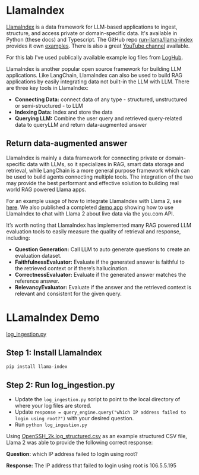 # LlamaIndex
[LlamaIndex](https://www.llamaindex.ai/) is a data framework for LLM-based applications to ingest, structure, and access private or domain-specific data. It's available in Python (these docs) and Typescript. The GitHub repo [run-llama/llama-index](https://github.com/run-llama/llama_index) provides it own [examples](https://github.com/run-llama/llama_index/tree/main/examples). There is also a great [YouTube channel](https://www.youtube.com/@LlamaIndex) available.

For this lab I've used publically available example log files from [LogHub](https://github.com/logpai/loghub).

LlamaIndex is another popular open source framework for building LLM applications. Like LangChain, LlamaIndex can also be used to build RAG applications by easily integrating data not built-in the LLM with LLM. There are three key tools in LlamaIndex:

- **Connecting Data:** connect data of any type - structured, unstructured or semi-structured - to LLM
- **Indexing Data:** Index and store the data
- **Querying LLM:** Combine the user query and retrieved query-related data to queryLLM and return data-augmented answer

## Return data-augmented answer

LlamaIndex is mainly a data framework for connecting private or domain-specific data with LLMs, so it specializes in RAG, smart data storage and retrieval, while LangChain is a more general purpose framework which can be used to build agents connecting multiple tools. The integration of the two may provide the best performant and effective solution to building real world RAG powered Llama apps.

For an example usage of how to integrate LlamaIndex with Llama 2, see [here](https://github.com/run-llama/llama_index#-example-usage). We also published a completed [demo app](https://github.com/facebookresearch/llama-recipes/blob/main/demo_apps/LiveData.ipynb) showing how to use LlamaIndex to chat with Llama 2 about live data via the you.com API.

It’s worth noting that LlamaIndex has implemented many RAG powered LLM evaluation tools to easily measure the quality of retrieval and response, including:

- **Question Generation:** Call LLM to auto generate questions to create an evaluation dataset.
- **FaithfulnessEvaluator:** Evaluate if the generated answer is faithful to the retrieved context or if there’s hallucination.
- **CorrectnessEvaluator:** Evaluate if the generated answer matches the reference answer.
- **RelevancyEvaluator:** Evaluate if the answer and the retrieved context is relevant and consistent for the given query.

# LLamaIndex Demo

[log_ingestion.py](/llama_index/log_ingestion.py)

## Step 1: Install LlamaIndex

```Python
pip install llama-index
```

## Step 2: Run log_ingestion.py

- Update the `log_ingestion.py` script to point to the local directory of where your log files are stored.
- Update `response = query_engine.query("which IP address failed to login using root?")` with your desired question.
- Run `python log_ingestion.py`

Using [OpenSSH_2k.log_structured.csv](https://github.com/logpai/loghub/blob/master/OpenSSH/OpenSSH_2k.log_structured.csv) as an example structured CSV file, Llama 2 was able to provide the following correct response:

**Question:** which IP address failed to login using root?

**Response:** The IP address that failed to login using root is 106.5.5.195